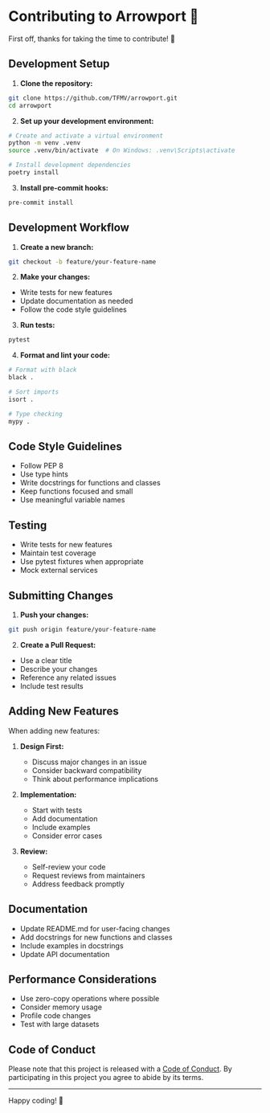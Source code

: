 # Contributing to Arrowport 🤝

First off, thanks for taking the time to contribute! 🎉

## Development Setup

1. **Clone the repository:**

```bash
git clone https://github.com/TFMV/arrowport.git
cd arrowport
```

2. **Set up your development environment:**

```bash
# Create and activate a virtual environment
python -m venv .venv
source .venv/bin/activate  # On Windows: .venv\Scripts\activate

# Install development dependencies
poetry install
```

3. **Install pre-commit hooks:**

```bash
pre-commit install
```

## Development Workflow

1. **Create a new branch:**

```bash
git checkout -b feature/your-feature-name
```

2. **Make your changes:**

- Write tests for new features
- Update documentation as needed
- Follow the code style guidelines

3. **Run tests:**

```bash
pytest
```

4. **Format and lint your code:**

```bash
# Format with black
black .

# Sort imports
isort .

# Type checking
mypy .
```

## Code Style Guidelines

- Follow PEP 8
- Use type hints
- Write docstrings for functions and classes
- Keep functions focused and small
- Use meaningful variable names

## Testing

- Write tests for new features
- Maintain test coverage
- Use pytest fixtures when appropriate
- Mock external services

## Submitting Changes

1. **Push your changes:**

```bash
git push origin feature/your-feature-name
```

2. **Create a Pull Request:**

- Use a clear title
- Describe your changes
- Reference any related issues
- Include test results

## Adding New Features

When adding new features:

1. **Design First:**
   - Discuss major changes in an issue
   - Consider backward compatibility
   - Think about performance implications

2. **Implementation:**
   - Start with tests
   - Add documentation
   - Include examples
   - Consider error cases

3. **Review:**
   - Self-review your code
   - Request reviews from maintainers
   - Address feedback promptly

## Documentation

- Update README.md for user-facing changes
- Add docstrings for new functions and classes
- Include examples in docstrings
- Update API documentation

## Performance Considerations

- Use zero-copy operations where possible
- Consider memory usage
- Profile code changes
- Test with large datasets

## Code of Conduct

Please note that this project is released with a [Code of Conduct](CODE_OF_CONDUCT.md). By participating in this project you agree to abide by its terms.

---

Happy coding! 🚀

